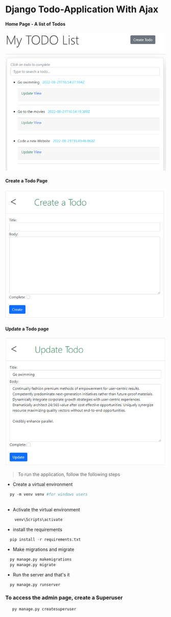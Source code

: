 # Django Todo-Application With Ajax

#### Home Page - A list of Todos
![TODO List](https://github.com/Pinchez25/Django_Todo_Application_With_Ajax/blob/main/screenshots/todos_list.png)

#### Create a Todo Page
![Create a Todo](https://github.com/Pinchez25/Django_Todo_Application_With_Ajax/blob/main/screenshots/create_todo.png)

#### Update a Todo page
![Update a Todo](https://github.com/Pinchez25/Django_Todo_Application_With_Ajax/blob/main/screenshots/update_todo.png)

>To run the application, follow the following steps

- Create a virtual environment
``` py
  py -m venv venv #for windows users
  
```
- Activate the virtual environment
``` py
    venv\Scripts\activate
```
- install the requirements

``` py
  pip install -r requirements.txt
```

- Make migrations and migrate
```py
  py manage.py makemigrations
  py manage.py migrate
```

- Run the server and that's it
```py
  py manage.py runserver
```

### To access the admin page, create a Superuser
```py
   py manage.py createsuperuser
```
